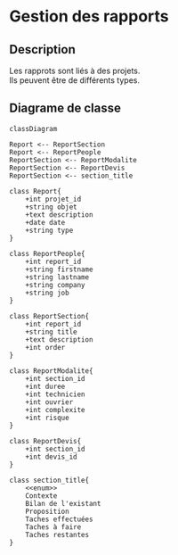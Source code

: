 # Gestion des rapports

## Description

Les rapprots sont liés à des projets.  
Ils peuvent être de différents types.  

## Diagrame de classe

```mermaid
classDiagram

Report <-- ReportSection
Report <-- ReportPeople
ReportSection <-- ReportModalite
ReportSection <-- ReportDevis
ReportSection <-- section_title

class Report{
    +int projet_id
    +string objet
    +text description
    +date date
    +string type
}

class ReportPeople{
    +int report_id
    +string firstname
    +string lastname
    +string company
    +string job
}

class ReportSection{
    +int report_id
    +string title
    +text description
    +int order
}

class ReportModalite{
    +int section_id
    +int duree
    +int technicien
    +int ouvrier
    +int complexite
    +int risque
}

class ReportDevis{
    +int section_id
    +int devis_id
}

class section_title{
    <<enum>>
    Contexte
    Bilan de l'existant
    Proposition
    Taches effectuées
    Taches à faire
    Taches restantes
}
```
